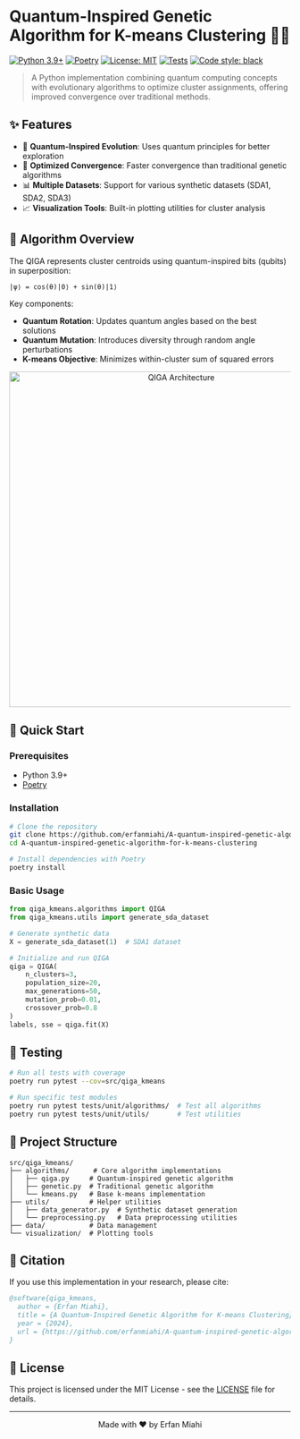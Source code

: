 # Quantum-Inspired Genetic Algorithm for K-means Clustering 🧬🔬

[![Python 3.9+](https://img.shields.io/badge/python-3.9+-blue.svg)](https://www.python.org/downloads/)
[![Poetry](https://img.shields.io/badge/poetry-package-blueviolet)](https://python-poetry.org/)
[![License: MIT](https://img.shields.io/badge/License-MIT-yellow.svg)](https://opensource.org/licenses/MIT)
[![Tests](https://img.shields.io/badge/tests-passing-brightgreen)]()
[![Code style: black](https://img.shields.io/badge/code%20style-black-000000.svg)](https://github.com/psf/black)

> A Python implementation combining quantum computing concepts with evolutionary algorithms to optimize cluster assignments, offering improved convergence over traditional methods.


## ✨ Features

- 🧬 **Quantum-Inspired Evolution**: Uses quantum principles for better exploration
- 🎯 **Optimized Convergence**: Faster convergence than traditional genetic algorithms
- 📊 **Multiple Datasets**: Support for various synthetic datasets (SDA1, SDA2, SDA3)
- 📈 **Visualization Tools**: Built-in plotting utilities for cluster analysis

## 🧪 Algorithm Overview

The QIGA represents cluster centroids using quantum-inspired bits (qubits) in superposition:

```
|ψ⟩ = cos(θ)|0⟩ + sin(θ)|1⟩
```

Key components:
- **Quantum Rotation**: Updates quantum angles based on the best solutions
- **Quantum Mutation**: Introduces diversity through random angle perturbations
- **K-means Objective**: Minimizes within-cluster sum of squared errors

<div align="center">
  <img src="imgs/flowchart.PNG" alt="QIGA Architecture" width="600px"/>
</div>


## 🚀 Quick Start

### Prerequisites

- Python 3.9+
- [Poetry](https://python-poetry.org/docs/#installation)

### Installation

```bash
# Clone the repository
git clone https://github.com/erfanmiahi/A-quantum-inspired-genetic-algorithm-for-k-means-clustering.git
cd A-quantum-inspired-genetic-algorithm-for-k-means-clustering

# Install dependencies with Poetry
poetry install
```

### Basic Usage

```python
from qiga_kmeans.algorithms import QIGA
from qiga_kmeans.utils import generate_sda_dataset

# Generate synthetic data
X = generate_sda_dataset(1)  # SDA1 dataset

# Initialize and run QIGA
qiga = QIGA(
    n_clusters=3,
    population_size=20,
    max_generations=50,
    mutation_prob=0.01,
    crossover_prob=0.8
)
labels, sse = qiga.fit(X)
```

## 🧪 Testing

```bash
# Run all tests with coverage
poetry run pytest --cov=src/qiga_kmeans

# Run specific test modules
poetry run pytest tests/unit/algorithms/  # Test all algorithms
poetry run pytest tests/unit/utils/       # Test utilities
```

## 📁 Project Structure

```
src/qiga_kmeans/
├── algorithms/      # Core algorithm implementations
│   ├── qiga.py     # Quantum-inspired genetic algorithm
│   ├── genetic.py  # Traditional genetic algorithm
│   └── kmeans.py   # Base k-means implementation
├── utils/          # Helper utilities
│   ├── data_generator.py  # Synthetic dataset generation
│   └── preprocessing.py   # Data preprocessing utilities
├── data/           # Data management
└── visualization/  # Plotting tools
```

## 📝 Citation

If you use this implementation in your research, please cite:

```bibtex
@software{qiga_kmeans,
  author = {Erfan Miahi},
  title = {A Quantum-Inspired Genetic Algorithm for K-means Clustering},
  year = {2024},
  url = {https://github.com/erfanmiahi/A-quantum-inspired-genetic-algorithm-for-k-means-clustering}
}
```

## 📄 License

This project is licensed under the MIT License - see the [LICENSE](LICENSE) file for details.

---
<div align="center">
Made with ❤️ by Erfan Miahi
</div>